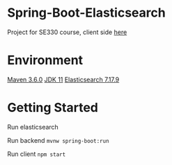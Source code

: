 # Spring-Boot-Elasticsearch

Project for SE330 course, client side [here](https://github.com/DuyDangCode/search_elastichsearch)

# Environment
[Maven 3.6.0](https://maven.apache.org/docs/3.6.0/release-notes.html)
[JDK 11](https://www.oracle.com/java/technologies/javase/jdk11-archive-downloads.html)
[Elasticsearch 7.17.9](https://www.elastic.co/fr/downloads/past-releases/elasticsearch-7-17-9)

# Getting Started
Run elasticsearch 

Run backend
```mvnw spring-boot:run```

Run client
```npm start```
